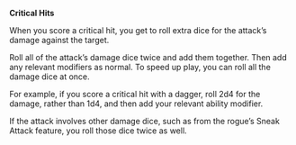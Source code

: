 __**Critical Hits**__

When you score a critical hit, you get to roll extra dice for the attack’s damage against the target. 

Roll all of the attack’s damage dice twice and add them together. Then add any relevant modifiers as normal. To speed up play, you can roll all the damage dice at once.

For example, if you score a critical hit with a dagger, roll 2d4 for the damage, rather than 1d4, and then add your relevant ability modifier. 

If the attack involves other damage dice, such as from the rogue’s Sneak Attack feature, you roll those dice twice as well.